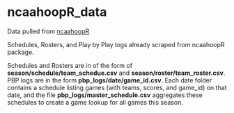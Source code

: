 # ncaahoopR_data
Data pulled from [ncaahoopR](https://github.com/lbenz730/ncaahoopR)

Schedules, Rosters, and Play by Play logs already scraped from ncaahoopR package.

Schedules and Rosters are in of the form of __season/schedule/team_schedue.csv__ and __season/roster/team_roster.csv__. PBP logs are in the form __pbp_logs/date/game_id.csv__. Each date folder contains a schedule listing games (with teams, scores, and game_id) on that date, and the file __pbp_logs/master_schedule.csv__ aggregates these schedules to create a game lookup for all games this season.


